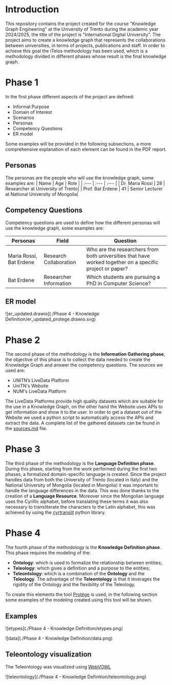# Introduction
This repository contains the project created for the course "Knowledge Graph Engineering" at the University of Trento during the academic year 2024/2025, the title of the project is "International Digital University".
The project aims to create a knowledge graph that represents the collaborations between universities, in terms of projects, publications and staff. In order to achieve this goal the iTelos methodology has been used, which is a methodology divided in different phases whose result is the final knowledge graph.

# Phase 1
In the first phase different aspects of the project are defined:
- Informal Purpose
- Domain of Interest
- Scenarios
- Personas
- Competency Questions
- ER model

Some examples will be provided in the following subsections, a more comprehensive explanation of each element can be found in the PDF report.
## Personas 
The personas are the people who will use the knowledge graph, some examples are:
| Name | Age  | Role |
| :--- | :--- | :--- |
| Dr. Maria Rossi | 28 | Researcher at University of Trento|
| Prof. Bat Erdene | 41 | Senior Lecturer at National University of Mongolia|
## Competency Questions

Competency questions are used to define how the different personas will use the knowledge graph, some examples are:

| Personas                | Field                  | Question                                                     |
| ----------------------- | ---------------------- | ------------------------------------------------------------ |
| Maria Rossi, Bat Erdene | Research Collaboration | Who are the researchers from both universities that have worked together on a  specific project or paper? |
| Bat Erdene              | Researcher Information | Which students are pursuing a PhD in Computer Science?       |

## ER model

![er_updated.drawio](./Phase 4 - Knowledge Definition/er_updated_protege.drawio.svg)

# Phase 2

The second phase of the methodology is the **Information Gathering phase**, the objective of this phase is to collect the data needed to create the Knowledge Graph and answer the competency questions. The sources we used are:

- UNITN’s LiveData Platform
- UniTN's Website
- NUM's LiveData Platform

The LiveData Platforms provide high quality datasets which are suitable for the use in a Knowledge Graph, on the other hand the Website uses APIs to get information and show it to the user. In order to get a dataset out of the Website we used a python script to automatically access the APIs and extract the data. A complete list of the gathered datasets can be found in the [sources.md](https://github.com/GaiaPizzuti/KGE-project/blob/main/Phase%202%20-%20Information%20Gathering/sources.md) file.

# Phase 3

The third phase of the methodology is the **Language Definition phase**. During this phase, starting from the work performed during the first two phases, a formalized domain-specific language is created. Since the project handles data from both the University of Trento (located in Italy) and the National University of Mongolia (located in Mongolia) it was important to handle the language differences in the data. This was done thanks to the creation of a **Language Resource**. Moreover since the Mongolian language uses the Cyrillic alphabet, before translating these terms it was also necessary to transliterate the characters to the Latin alphabet, this was achieved by using the [cyrtranslit](https://pypi.org/project/cyrtranslit/) python library.

# Phase 4

The fourth phase of the methodology is the **Knowledge Definition phase**. This phase requires the modeling of the:

- **Ontology**: which is used to formalize the relationship between entities;
- **Teleology**: which gives a definition and a purpose to the entities;
- **Teleontology**: which is a combination of the **Ontology** and the **Teleology**. The advantage of the **Teleontology** is that it leverages the rigidity of the Ontology and the flexibility of the Teleology.

To create this elements the tool [Protége](https://protege.stanford.edu/) is used, in the following section some examples of the modeling created using this tool will be shown.

## Examples

![etypes](./Phase 4 - Knowledge Definition/etypes.png)

![data](./Phase 4 - Knowledge Definition/data.png)

## Teleontology visualization

The Teleontology was visualized using [WebVOWL](https://github.com/VisualDataWeb/WebVOWL)

![teleontology](./Phase 4 - Knowledge Definition/teleontology.png)

